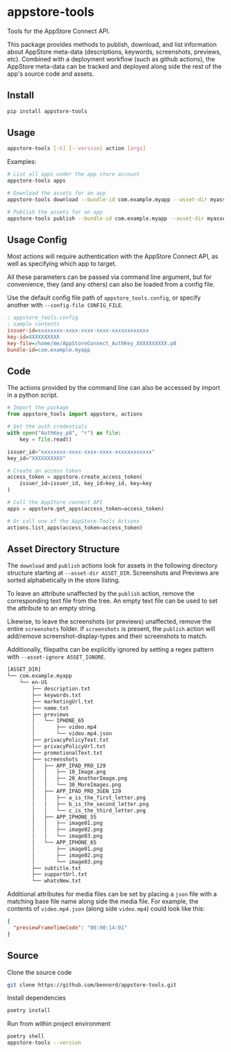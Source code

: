 # appstore-tools

Tools for the AppStore Connect API.

This package provides methods to publish, download, and list information about AppStore meta-data (descriptions, keywords, screenshots, previews, etc). Combined with a deployment workflow (such as github actions), the AppStore meta-data can be tracked and deployed along side the rest of the app's source code and assets.

## Install

```sh
pip install appstore-tools
```

## Usage

```sh
appstore-tools [-h] [--version] action [args]
```

Examples:

```sh
# List all apps under the app store account
appstore-tools apps

# Download the assets for an app
appstore-tools download --bundle-id com.example.myapp --asset-dir myassets

# Publish the assets for an app
appstore-tools publish --bundle-id com.example.myapp --asset-dir myassets
```

## Usage Config

Most actions will require authentication with the AppStore Connect API, as well as specifying which app to target.

All these parameters can be passed via command line argument, but for convenience, they (and any others) can also be loaded from a config file.

Use the default config file path of `appstore_tools.config`, or specify another with `--config-file CONFIG_FILE`.

```ini
; appstore_tools.config
; sample contents
issuer-id=xxxxxxxx-xxxx-xxxx-xxxx-xxxxxxxxxxxx
key-id=XXXXXXXXXX
key-file=/home/me/AppStoreConnect_AuthKey_XXXXXXXXXX.p8
bundle-id=com.example.myapp
```

## Code

The actions provided by the command line can also be accessed by import in a python script.

```python
# Import the package
from appstore_tools import appstore, actions

# Get the auth credentials
with open("AuthKey.p8", "r") as file:
    key = file.read()

issuer_id="xxxxxxxx-xxxx-xxxx-xxxx-xxxxxxxxxxxx"
key_id="XXXXXXXXXX"

# Create an access token
access_token = appstore.create_access_token(
    issuer_id=issuer_id, key_id=key_id, key=key
)

# Call the AppStore connect API
apps = appstore.get_apps(access_token=access_token)

# Or call one of the AppStore-Tools Actions
actions.list_apps(access_token=access_token)

```

## Asset Directory Structure

The `download` and `publish` actions look for assets in the following directory structure starting at `--asset-dir ASSET_DIR`. Screenshots and Previews are sorted alphabetically in the store listing.

To leave an attribute unaffected by the `publish` action, remove the corresponding text file from the tree. An empty text file can be used to set the attribute to an empty string.

Likewise, to leave the screenshots (or previews) unaffected, remove the entire `screenshots` folder. If `screenshots` is present, the `publish` action will add/remove screenshot-display-types and their screenshots to match.

Additionally, filepaths can be explicitly ignored by setting a regex pattern with `--asset-ignore ASSET_IGNORE`.

```sh
[ASSET_DIR]
└── com.example.myapp
    └── en-US
        ├── description.txt
        ├── keywords.txt
        ├── marketingUrl.txt
        ├── name.txt
        ├── previews
        │   └── IPHONE_65
        │       ├── video.mp4
        │       └── video.mp4.json
        ├── privacyPolicyText.txt
        ├── privacyPolicyUrl.txt
        ├── promotionalText.txt
        ├── screenshots
        │   ├── APP_IPAD_PRO_129
        │   │   ├── 10_Image.png
        │   │   ├── 20_AnotherImage.png
        │   │   └── 30_MoreImages.png
        │   ├── APP_IPAD_PRO_3GEN_129
        │   │   ├── a_is_the_first_letter.png
        │   │   ├── b_is_the_second_letter.png
        │   │   └── c_is_the_third_letter.png
        │   ├── APP_IPHONE_55
        │   │   ├── image01.png
        │   │   ├── image02.png
        │   │   └── image03.png
        │   └── APP_IPHONE_65
        │       ├── image01.png
        │       ├── image02.png
        │       └── image03.png
        ├── subtitle.txt
        ├── supportUrl.txt
        └── whatsNew.txt
```

Additional attributes for media files can be set by placing a `json` file with a matching base file name along side the media file. For example, the contents of `video.mp4.json` (along side `video.mp4`) could look like this:

```json
{
  "previewFrameTimeCode": "00:00:14:01"
}
```

## Source

Clone the source code

```zsh
git clone https://github.com/bennord/appstore-tools.git
```

Install dependencies

```zsh
poetry install
```

Run from within project environment

```zsh
poetry shell
appstore-tools --version
```
